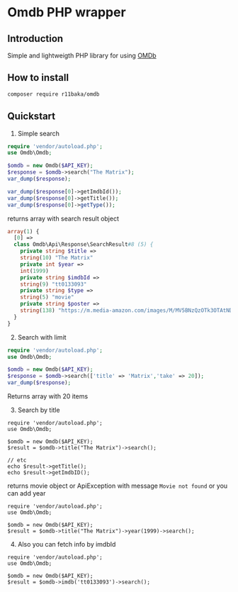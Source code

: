 # Omdb PHP wrapper

## Introduction

Simple and lightweigth PHP library for using [OMDb](http://www.omdbapi.com/)

## How to install

```bash
composer require r11baka/omdb
```

## Quickstart

1. Simple search

```php
require 'vendor/autoload.php';
use Omdb\Omdb;

$omdb = new Omdb($API_KEY);
$response = $omdb->search("The Matrix");
var_dump($response);

var_dump($response[0]->getImdbId());
var_dump($response[0]->getTitle());
var_dump($response[0]->getType());
```

returns array with search result object

```php
array(1) {
  [0] =>
  class Omdb\Api\Response\SearchResult#8 (5) {
    private string $title =>
    string(10) "The Matrix"
    private int $year =>
    int(1999)
    private string $imdbId =>
    string(9) "tt0133093"
    private string $type =>
    string(5) "movie"
    private string $poster =>
    string(138) "https://m.media-amazon.com/images/M/MV5BNzQzOTk3OTAtNDQ0Zi00ZTVkLWI0MTEtMDllZjNkYzNjNTc4L2ltYWdlXkEyXkFqcGdeQXVyNjU0OTQ0OTY@._V1_SX300.jpg"
  }
}
```

2. Search with limit

```php
require 'vendor/autoload.php';
use Omdb\Omdb;

$omdb = new Omdb($API_KEY);
$response = $omdb->search(['title' => 'Matrix','take' => 20]);
var_dump($response);
```

Returns array with 20 items

3. Search by title

```injectablephp
require 'vendor/autoload.php';
use Omdb\Omdb;

$omdb = new Omdb($API_KEY);
$result = $omdb->title("The Matrix")->search();

// etc
echo $result->getTitle();
echo $result->getImdbID();
```

returns movie object or ApiException with message  `Movie not found`
or you can add year

```injectablephp
require 'vendor/autoload.php';
use Omdb\Omdb;

$omdb = new Omdb($API_KEY);
$result = $omdb->title("The Matrix")->year(1999)->search();
```

4. Also you can fetch info by imdbId

```injectablephp
require 'vendor/autoload.php';
use Omdb\Omdb;

$omdb = new Omdb($API_KEY);
$result = $omdb->imdb('tt0133093')->search();
```
